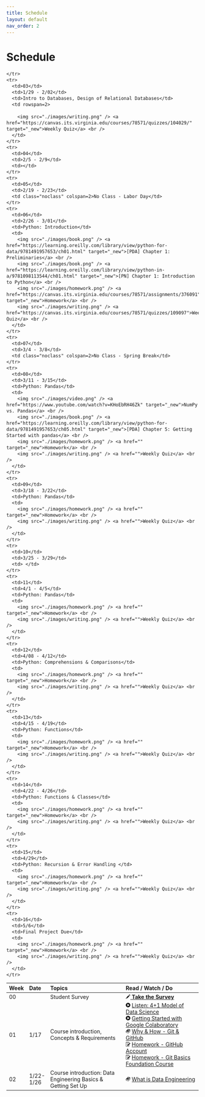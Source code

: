 ```yaml
---
title: Schedule
layout: default
nav_order: 2
---
```


# Schedule

<style>
  /* td a { color:white;} */
  .noclass { font-weight:800;color:black;}
</style>

<table>
  <thead>
    <tr>
      <th style="text-align:left;">Week</th>
      <th style="text-align:left;">Date</th>
      <th style="text-align:left;width:40%;">Topics</th>
      <th style="text-align:left;width:40%;">Read / Watch / Do</th>
    </tr>
  </thead>
  <tbody>
    <tr>
      <td>00</td>
      <td> </td>
      <td>Student Survey</td>
      <td>
        <a href="https://virginia.az1.qualtrics.com/jfe/form/SV_cYodaLzeQlC0Xvo" target="_new"><img src="./images/writing.png" /> <b>Take the Survey</b></a>
      </td>
    </tr>
    <tr>
      <td>01</td>
      <td>1/17</td>
      <td>Course introduction, Concepts & Requirements</td>
      <td>
        <img src="./images/video.png" /> <a href="https://uvadatapoints.castos.com/episodes/4-1-model-of-data-science" target="_new">Listen: 4+1 Model of Data Science</a> <br />
       <img src="./images/video.png" /> <a href="https://www.youtube.com/watch?v=inN8seMm7UI" target="_new">Getting Started with Google Colaboratory</a> <br />
                <img src="./images/book.png" /> <a href="https://canvas.its.virginia.edu/courses/78571/files/2755956?module_item_id=844323" target="_new">Why & How - Git & GitHub</a> <br />
        <img src="./images/homework.png" /> <a href="https://canvas.its.virginia.edu/courses/78571/assignments/333001" target="_new">Homework - GitHub Account</a> <br />
        <img src="./images/homework.png" /> <a href="https://canvas.its.virginia.edu/courses/78571/assignments/333000" target="_new">Homework - Git Basics Foundation Course</a> <br />
      </td>
    </tr>
    <tr>
      <td>02</td>
      <td>1/22-1/26</td>
      <td>Course introduction: Data Engineering Basics & Getting Set Up</td>
      <td>
      <img src="./images/book.png" /> <a href="https://blog.pragmaticengineer.com/what-is-data-engineering/" target="_new">What is Data Engineering</a> <br />        
      </td>


    </tr>
    <tr>
      <td>03</td>
      <td>1/29 - 2/02</td>
      <td>Intro to Databases, Design of Relational Databases</td>
      <td rowspan=2>

        <img src="./images/writing.png" /> <a href="https://canvas.its.virginia.edu/courses/78571/quizzes/104029/" target="_new">Weekly Quiz</a> <br />
      </td>
    </tr>
    <tr>
      <td>04</td>
      <td>2/5 - 2/9</td>
      <td></td>
    </tr>
    <tr>
      <td>05</td>
      <td>2/19 - 2/23</td>
      <td class="noclass" colspan=2>No Class - Labor Day</td>
    </tr>
    <tr>
      <td>06</td>
      <td>2/26 - 3/01</td>
      <td>Python: Introduction</td>
      <td>
        <img src="./images/book.png" /> <a href="https://learning.oreilly.com/library/view/python-for-data/9781491957653/ch01.html" target="_new">[PDA] Chapter 1: Preliminaries</a> <br />
        <img src="./images/book.png" /> <a href="https://learning.oreilly.com/library/view/python-in-a/9781098113544/ch01.html" target="_new">[PN] Chapter 1: Introduction to Python</a> <br />
        <img src="./images/homework.png" /> <a href="https://canvas.its.virginia.edu/courses/78571/assignments/376091" target="_new">Homework</a> <br />
        <img src="./images/writing.png" /> <a href="https://canvas.its.virginia.edu/courses/78571/quizzes/109097">Weekly Quiz</a> <br />
      </td>
    </tr>
    <tr>
      <td>07</td>
      <td>3/4 - 3/8</td>
      <td class="noclass" colspan=2>No Class - Spring Break</td>
    </tr>
    <tr>
      <td>08</td>
      <td>3/11 - 3/15</td>
      <td>Python: Pandas</td>
      <td>
        <img src="./images/video.png" /> <a href="https://www.youtube.com/watch?v=KHoEbRH46Zk" target="_new">NumPy vs. Pandas</a> <br />
        <img src="./images/book.png" /> <a href="https://learning.oreilly.com/library/view/python-for-data/9781491957653/ch05.html" target="_new">[PDA] Chapter 5: Getting Started with pandas</a> <br />
        <img src="./images/homework.png" /> <a href="" target="_new">Homework</a> <br />
        <img src="./images/writing.png" /> <a href="">Weekly Quiz</a> <br />
      </td>
    </tr>
    <tr>
      <td>09</td>
      <td>3/18 - 3/22</td>
      <td>Python: Pandas</td>
      <td>
        <img src="./images/homework.png" /> <a href="" target="_new">Homework</a> <br />
        <img src="./images/writing.png" /> <a href="">Weekly Quiz</a> <br />
      </td>
    </tr>
    <tr>
      <td>10</td>
      <td>3/25 - 3/29</td>
      <td> </td>
    </tr>
    <tr>
      <td>11</td>
      <td>4/1 - 4/5</td>
      <td>Python: Pandas</td>
      <td>
        <img src="./images/homework.png" /> <a href="" target="_new">Homework</a> <br />
        <img src="./images/writing.png" /> <a href="">Weekly Quiz</a> <br />
      </td>
    </tr>
    <tr>
      <td>12</td>
      <td>4/08 - 4/12</td>
      <td>Python: Comprehensions & Comparisons</td>
      <td>
        <img src="./images/homework.png" /> <a href="" target="_new">Homework</a> <br />
        <img src="./images/writing.png" /> <a href="">Weekly Quiz</a> <br />
      </td>
    </tr>
    <tr>
      <td>13</td>
      <td>4/15 - 4/19</td>
      <td>Python: Functions</td>
      <td>
        <img src="./images/homework.png" /> <a href="" target="_new">Homework</a> <br />
        <img src="./images/writing.png" /> <a href="">Weekly Quiz</a> <br />
      </td>
    </tr>
    <tr>
      <td>14</td>
      <td>4/22 - 4/26</td>
      <td>Python: Functions & Classes</td>
      <td>
        <img src="./images/homework.png" /> <a href="" target="_new">Homework</a> <br />
        <img src="./images/writing.png" /> <a href="">Weekly Quiz</a> <br />
      </td>
    </tr>
    <tr>
      <td>15</td>
      <td>4/29</td>
      <td>Python: Recursion & Error Handling </td>
      <td>
        <img src="./images/homework.png" /> <a href="" target="_new">Homework</a> <br />
        <img src="./images/writing.png" /> <a href="">Weekly Quiz</a> <br />
      </td>
    </tr>
    <tr>
      <td>16</td>
      <td>5/6</td>
      <td>Final Project Due</td>
      <td>
        <img src="./images/homework.png" /> <a href="" target="_new">Homework</a> <br />
        <img src="./images/writing.png" /> <a href="">Weekly Quiz</a> <br />
      </td>
    </tr>
  
  </tbody>
</table>
